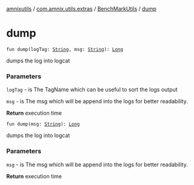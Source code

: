 [amnixutils](../../index.md) / [com.amnix.utils.extras](../index.md) / [BenchMarkUtils](index.md) / [dump](./dump.md)

# dump

`fun dump(logTag: `[`String`](https://kotlinlang.org/api/latest/jvm/stdlib/kotlin/-string/index.html)`, msg: `[`String`](https://kotlinlang.org/api/latest/jvm/stdlib/kotlin/-string/index.html)`): `[`Long`](https://kotlinlang.org/api/latest/jvm/stdlib/kotlin/-long/index.html)

dumps the log into logcat

### Parameters

`logTag` - is The TagName which can be useful to sort the logs output

`msg` - is The msg which will be append into the logs for better readability.

**Return**
execution time

`fun dump(msg: `[`String`](https://kotlinlang.org/api/latest/jvm/stdlib/kotlin/-string/index.html)`): `[`Long`](https://kotlinlang.org/api/latest/jvm/stdlib/kotlin/-long/index.html)

dumps the log into logcat

### Parameters

`msg` - is The msg which will be append into the logs for better readability.

**Return**
execution time


